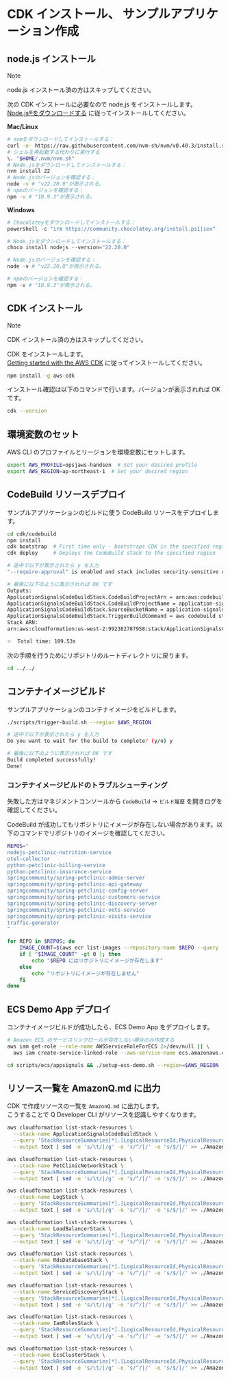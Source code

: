 # CDK インストール、 サンプルアプリケーション作成

## node.js インストール

> [!NOTE]
> node.js インストール済の方はスキップしてください。 

次の CDK インストールに必要なので node.js をインストールします。  
[Node.js®をダウンロードする](https://nodejs.org/ja/download/) に従ってインストールしてください。  

**Mac/Linux**

```bash
# nvmをダウンロードしてインストールする：
curl -o- https://raw.githubusercontent.com/nvm-sh/nvm/v0.40.3/install.sh | bash
# シェルを再起動する代わりに実行する
\. "$HOME/.nvm/nvm.sh"
# Node.jsをダウンロードしてインストールする：
nvm install 22
# Node.jsのバージョンを確認する：
node -v # "v22.20.0"が表示される。
# npmのバージョンを確認する：
npm -v # "10.9.3"が表示される。
```

**Windows**

```powershell
# Chocolateyをダウンロードしてインストールする：
powershell -c "irm https://community.chocolatey.org/install.ps1|iex"

# Node.jsをダウンロードしてインストールする：
choco install nodejs --version="22.20.0"

# Node.jsのバージョンを確認する：
node -v # "v22.20.0"が表示される。

# npmのバージョンを確認する：
npm -v # "10.9.3"が表示される。
```

## CDK インストール

> [!NOTE]
> CDK インストール済の方はスキップしてください。 

CDK をインストールします。  
[Getting started with the AWS CDK](https://docs.aws.amazon.com/cdk/v2/guide/getting-started.html) に従ってインストールしてください。  

```bash
npm install -g aws-cdk
```

インストール確認は以下のコマンドで行います。バージョンが表示されれば OK です。    

```bash
cdk --version
```

## 環境変数のセット

AWS CLI のプロファイルとリージョンを環境変数にセットします。  

```bash
export AWS_PROFILE=opsjaws-handson  # Set your desired profile
export AWS_REGION=ap-northeast-1  # Set your desired region
```

## CodeBuild リソースデプロイ

サンプルアプリケーションのビルドに使う CodeBuild リソースをデプロイします。  

```bash
cd cdk/codebuild
npm install
cdk bootstrap  # First time only - bootstraps CDK in the specified region
cdk deploy     # Deploys the CodeBuild stack to the specified region

# 途中で以下が表示されたら y を入力
"--require-approval" is enabled and stack includes security-sensitive updates: 'Do you wish to deploy these changes' (y/n) y

# 最後に以下のように表示されれば OK です
Outputs:
ApplicationSignalsCodeBuildStack.CodeBuildProjectArn = arn:aws:codebuild:us-west-2:992382787958:project/application-signals-build
ApplicationSignalsCodeBuildStack.CodeBuildProjectName = application-signals-build
ApplicationSignalsCodeBuildStack.SourceBucketName = application-signals-codebuild-source-992382787958-us-west-2
ApplicationSignalsCodeBuildStack.TriggerBuildCommand = aws codebuild start-build --project-name application-signals-build --region us-west-2
Stack ARN:
arn:aws:cloudformation:us-west-2:992382787958:stack/ApplicationSignalsCodeBuildStack/5a840c80-a660-11f0-9b71-0a512da58efd

✨  Total time: 109.53s
```

次の手順を行うためにリポジトリのルートディレクトリに戻ります。  

```bash 	
cd ../../
```

## コンテナイメージビルド

サンプルアプリケーションのコンテナイメージをビルドします。  

```bash
./scripts/trigger-build.sh --region $AWS_REGION

# 途中で以下が表示されたら y を入力
Do you want to wait for the build to complete? (y/n) y

# 最後に以下のように表示されれば OK です
Build completed successfully!
Done!
```

### コンテナイメージビルドのトラブルシューティング

失敗した方はマネジメントコンソールから `CodeBuild` → `ビルド履歴` を開きログを確認してください。  

CodeBuild が成功してもリポジトリにイメージが存在しない場合があります。以下のコマンドでリポジトリのイメージを確認してください。  

```bash
REPOS="
nodejs-petclinic-nutrition-service
otel-collector
python-petclinic-billing-service
python-petclinic-insurance-service
springcommunity/spring-petclinic-admin-server
springcommunity/spring-petclinic-api-gateway
springcommunity/spring-petclinic-config-server
springcommunity/spring-petclinic-customers-service
springcommunity/spring-petclinic-discovery-server
springcommunity/spring-petclinic-vets-service
springcommunity/spring-petclinic-visits-service
traffic-generator
"

for REPO in $REPOS; do
	IMAGE_COUNT=$(aws ecr list-images --repository-name $REPO --query 'length(imageIds)' --output text)
	if [ "$IMAGE_COUNT" -gt 0 ]; then
		echo "$REPO にはリポジトリにイメージが存在します"
	else
		echo "リポジトリにイメージが存在しません"
	fi
done
```


## ECS Demo App デプロイ

コンテナイメージビルドが成功したら、ECS Demo App をデプロイします。  

```bash
# Amazon ECS のサービスリンクロールが存在しない場合のみ作成する
aws iam get-role --role-name AWSServiceRoleForECS 2>/dev/null || \
  aws iam create-service-linked-role --aws-service-name ecs.amazonaws.com

cd scripts/ecs/appsignals && ./setup-ecs-demo.sh --region=$AWS_REGION
```


## リソース一覧を AmazonQ.md に出力

CDK で作成リソースの一覧を `AmazonQ.md` に出力します。  
こうすることで Q Developer CLI がリソースを認識しやすくなります。  

```bash
aws cloudformation list-stack-resources \
  --stack-name ApplicationSignalsCodeBuildStack \
  --query 'StackResourceSummaries[*].[LogicalResourceId,PhysicalResourceId,ResourceType]' \
  --output text | sed -e 's/\t/|/g' -e 's/^/|/' -e 's/$/|/' >> ./AmazonQ.md

aws cloudformation list-stack-resources \
  --stack-name PetClinicNetworkStack \
  --query 'StackResourceSummaries[*].[LogicalResourceId,PhysicalResourceId,ResourceType]' \
  --output text | sed -e 's/\t/|/g' -e 's/^/|/' -e 's/$/|/' >> ./AmazonQ.md

aws cloudformation list-stack-resources \
  --stack-name LogStack \
  --query 'StackResourceSummaries[*].[LogicalResourceId,PhysicalResourceId,ResourceType]' \
  --output text | sed -e 's/\t/|/g' -e 's/^/|/' -e 's/$/|/' >> ./AmazonQ.md

aws cloudformation list-stack-resources \
  --stack-name LoadBalancerStack \
  --query 'StackResourceSummaries[*].[LogicalResourceId,PhysicalResourceId,ResourceType]' \
  --output text | sed -e 's/\t/|/g' -e 's/^/|/' -e 's/$/|/' >> ./AmazonQ.md

aws cloudformation list-stack-resources \
  --stack-name RdsDatabaseStack \
  --query 'StackResourceSummaries[*].[LogicalResourceId,PhysicalResourceId,ResourceType]' \
  --output text | sed -e 's/\t/|/g' -e 's/^/|/' -e 's/$/|/' >> ./AmazonQ.md

aws cloudformation list-stack-resources \
  --stack-name ServiceDiscoveryStack \
  --query 'StackResourceSummaries[*].[LogicalResourceId,PhysicalResourceId,ResourceType]' \
  --output text | sed -e 's/\t/|/g' -e 's/^/|/' -e 's/$/|/' >> ./AmazonQ.md

aws cloudformation list-stack-resources \
  --stack-name IamRolesStack \
  --query 'StackResourceSummaries[*].[LogicalResourceId,PhysicalResourceId,ResourceType]' \
  --output text | sed -e 's/\t/|/g' -e 's/^/|/' -e 's/$/|/' >> ./AmazonQ.md

aws cloudformation list-stack-resources \
  --stack-name EcsClusterStack \
  --query 'StackResourceSummaries[*].[LogicalResourceId,PhysicalResourceId,ResourceType]' \
  --output text | sed -e 's/\t/|/g' -e 's/^/|/' -e 's/$/|/' >> ./AmazonQ.md
```
